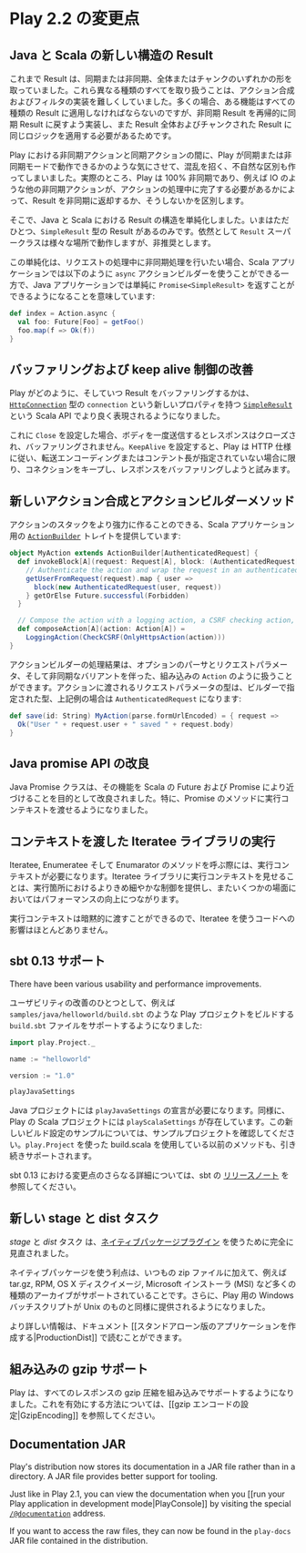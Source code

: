 <!--- Copyright (C) 2009-2013 Typesafe Inc. <http://www.typesafe.com> -->
<!--
# What's new in Play 2.2
-->
# Play 2.2 の変更点

<!--
## New results structure for Java and Scala
-->
## Java と Scala の新しい構造の Result

<!--
Previously, results could be either plain or async, chunked or simple.  Having to deal with all these different types made action composition and filters hard to implement, since often there was functionality that needed to be applied to all types of results, but code had to implemented to recursively unwrap asynchronous results and to apply the same logic to chunked and simple results.
-->
これまで Result は、同期または非同期、全体またはチャンクのいずれかの形を取っていました。これら異なる種類のすべてを取り扱うことは、アクション合成およびフィルタの実装を難しくしていました。多くの場合、ある機能はすべての種類の Result に適用しなければならないのですが、非同期 Result を再帰的に同期 Result に戻すよう実装し、また Result 全体およびチャンクされた Result に同じロジックを適用する必要があるためです。

<!--
It also created an artificial distinction between asynchronous and synchronous actions in Play, which caused confusion, leading people to think that Play could operate in a synchronous and asynchronous modes.  In fact, Play is 100% asynchronous, the only thing that differentiates whether a result is returned asynchronously or not is whether other asynchronous actions, such as IO, need to be done during action processing.
-->
Play における非同期アクションと同期アクションの間に、Play が同期または非同期モードで動作できるかのような気にさせて、混乱を招く、不自然な区別も作ってしまいました。実際のところ、Play は 100% 非同期であり、例えば IO のような他の非同期アクションが、アクションの処理中に完了する必要があるかによって、Result を非同期に返却するか、そうしないかを区別します。

<!--
So we've simplified the structure for results in Java and Scala.  There is now only one result type, `SimpleResult`.  The `Result` superclass still works in many places but is deprecated.
-->
そこで、Java と Scala における Result の構造を単純化しました。いまはただひとつ、`SimpleResult` 型の Result があるのみです。依然として `Result` スーパークラスは様々な場所で動作しますが、非推奨とします。

<!--
In Java applications, this means actions can now just return `Promise<SimpleResult>` if they wish to do asynchronous processing during a request, while Scala applications can use the `async` action builder, like this:
-->
この単純化は、リクエストの処理中に非同期処理を行いたい場合、Scala アプリケーションでは以下のように `async` アクションビルダーを使うことができる一方で、Java アプリケーションでは単純に `Promise<SimpleResult>` を返すことができるようになることを意味しています:

```scala
def index = Action.async {
  val foo: Future[Foo] = getFoo()
  foo.map(f => Ok(f))
}
```

<!--
## Better control over buffering and keep alive
-->
## バッファリングおよび keep alive 制御の改善

<!--
How and when Play buffers results is now better expressed in the Scala API, [`SimpleResult`](api/scala/index.html#play.api.mvc.SimpleResult) has a new property called `connection`, which is of type [`HttpConnection`](api/scala/index.html#play.api.mvc.HttpConnection$).
-->
Play がどのように、そしていつ Result をバッファリングするかは、[`HttpConnection`](api/scala/index.html#play.api.mvc.HttpConnection$) 型の `connection` という新しいプロパティを持つ [`SimpleResult`](api/scala/index.html#play.api.mvc.SimpleResult) という Scala API でより良く表現されるようになりました。

<!--
If set to `Close`, the response will be closed once the body is sent, and no buffering will be attempted.  If set to `KeepAlive`, Play will make a best effort attempt to keep the connection alive, in accordance to the HTTP spec, buffering the response if only no transfer encoding or content length is specified.
-->
これに `Close` を設定した場合、ボディを一度送信するとレスポンスはクローズされ、バッファリングされません。`KeepAlive` を設定すると、Play は HTTP 仕様に従い、転送エンコーディングまたはコンテント長が指定されていない場合に限り、コネクションをキープし、レスポンスをバッファリングしようと試みます。

<!--
## New action composition and action builder methods
-->
## 新しいアクション合成とアクションビルダーメソッド

<!--
We now provide an [`ActionBuilder`](api/scala/index.html#play.api.mvc.ActionBuilder) trait for Scala applications that allows more powerful building of action stacks.  For example:
-->
アクションのスタックをより強力に作ることのできる、Scala アプリケーション用の [`ActionBuilder`](api/scala/index.html#play.api.mvc.ActionBuilder) トレイトを提供しています:

```scala
object MyAction extends ActionBuilder[AuthenticatedRequest] {
  def invokeBlock[A](request: Request[A], block: (AuthenticatedRequest[A]) => Future[SimpleResult]) = {
    // Authenticate the action and wrap the request in an authenticated request
    getUserFromRequest(request).map { user =>
      block(new AuthenticatedRequest(user, request))
    } getOrElse Future.successful(Forbidden)
  }

  // Compose the action with a logging action, a CSRF checking action, and an action that only allows HTTPS
  def composeAction[A](action: Action[A]) =
    LoggingAction(CheckCSRF(OnlyHttpsAction(action)))
}
```

<!--
The resulting action builder can be used just like the built in `Action` object, with optional parser and request parameters, and async variants.  The type of the request parameter passed to the action will be the type specified by the builder, in the above case, `AuthenticatedRequest`:
-->
アクションビルダーの処理結果は、オプションのパーサとリクエストパラメータ、そして非同期なバリアントを伴った、組み込みの `Action` のように扱うことができます。アクションに渡されるリクエストパラメータの型は、ビルダーで指定された型、上記例の場合は `AuthenticatedRequest` になります:

```scala
def save(id: String) MyAction(parse.formUrlEncoded) = { request =>
  Ok("User " + request.user + " saved " + request.body)
}
```

<!--
## Improved Java promise API
-->
## Java promise API の改良

<!--
The Java Promise class has been improved in order to bring its functionality closer to Scala's Future and Promise. In particular execution contexts can now be passed into a Promise's methods.
-->
Java Promise クラスは、その機能を Scala の Future および Promise により近づけることを目的として改良されました。特に、Promise のメソッドに実行コンテキストを渡せるようになりました。

<!--
## Iteratee library execution context passing
-->
## コンテキストを渡した Iteratee ライブラリの実行

<!--
Execution contexts are now required when calling on methods of Iteratee, Enumeratee and Enumerator. Having execution contexts exposed for the Iteratee library provides finer-grained control over where execution occurs and can lead to performance improvements in some cases.
-->
Iteratee, Enumeratee そして Enumarator のメソッドを呼ぶ際には、実行コンテキストが必要になります。Iteratee ライブラリに実行コンテキストを見せることは、実行箇所におけるよりきめ細やかな制御を提供し、またいくつかの場面においてはパフォーマンスの向上につながります。

<!--
Execution contexts can be supplied implicitly which means that there is little impact on the code that uses Iteratees.
-->
実行コンテキストは暗黙的に渡すことができるので、Iteratee を使うコードへの影響はほとんどありません。

<!--
## sbt 0.13 support
-->
## sbt 0.13 サポート

There have been various usability and performance improvements. 

<!--
One usability improvement is that we now support `build.sbt` files for building Play projects e.g. `samples/java/helloworld/build.sbt`:
-->
ユーザビリティの改善のひとつとして、例えば `samples/java/helloworld/build.sbt` のような Play プロジェクトをビルドする `build.sbt` ファイルをサポートするようになりました:

```scala
import play.Project._

name := "helloworld"

version := "1.0"

playJavaSettings
```

<!--
The `playJavaSettings` now declares all that is required for a Java project. Similarly `playScalaSettings` exists for Play Scala projects. Check out the sample projects for examples of this new build configuration. Note that the previous method of using build.scala along with `play.Project` is still supported.
-->
Java プロジェクトには `playJavaSettings` の宣言が必要になります。同様に、Play の Scala プロジェクトには `playScalaSettings` が存在しています。この新しいビルド設定のサンプルについては、サンプルプロジェクトを確認してください。`play.Project` を使った build.scala を使用している以前のメソッドも、引き続きサポートされます。

<!--
For more information on what has changed for sbt 0.13 please refer to its [release notes](http://www.scala-sbt.org/0.13.0/docs/Community/ChangeSummary_0.13.0.html)
-->
sbt 0.13 における変更点のさらなる詳細については、sbt の [リリースノート](http://www.scala-sbt.org/0.13.0/docs/Community/ChangeSummary_0.13.0.html) を参照してください。

<!--
## New stage and dist tasks
-->
## 新しい stage と dist タスク

<!--
The _stage_ and _dist_ tasks have been completely overhauled in order to use the [Native Packager Plugin](https://github.com/sbt/sbt-native-packager).
-->
_stage_ と _dist_ タスク は、[ネイティブパッケージプラグイン](https://github.com/sbt/sbt-native-packager) を使うために完全に見直されました。

<!--
The benefit in using the Native Packager is that many types of archive can now be supported in addition to regular zip files e.g. tar.gz, RPM, OS X disk images, Microsoft Installers (MSI) and more. In addition a Windows batch script is now provided for Play as well as a Unix one.
-->
ネイティブパッケージを使う利点は、いつもの zip ファイルに加えて、例えば tar.gz, RPM, OS X ディスクイメージ, Microsoft インストーラ (MSI) など多くの種類のアーカイブがサポートされていることです。さらに、Play 用の Windows バッチスクリプトが Unix のものと同様に提供されるようになりました。

<!--
More information can be found in the [[Creating a standalone version of your application|ProductionDist]] document.
-->
より詳しい情報は、ドキュメント [[スタンドアローン版のアプリケーションを作成する|ProductionDist]] で読むことができます。

<!--
## Built in gzip support
-->
## 組み込みの gzip サポート

<!--
Play now has built in support for gzipping all responses.  For information on how to enable this, see [[Configuring gzip encoding|GzipEncoding]].
-->
Play は、すべてのレスポンスの gzip 圧縮を組み込みでサポートするようになりました。これを有効にする方法については、[[gzip エンコードの設定|GzipEncoding]] を参照してください。

## Documentation JAR

Play's distribution now stores its documentation in a JAR file rather than in a directory. A JAR file provides better support for tooling.

Just like in Play 2.1, you can view the documentation when you [[run your Play application in development mode|PlayConsole]] by visiting the special [`/@documentation`](http://localhost:9000/@documentation) address.

If you want to access the raw files, they can now be found in the `play-docs` JAR file contained in the distribution.
